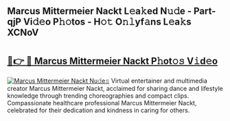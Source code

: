 ## Marcus Mittermeier Nackt L𝚎a𝚔ed N𝚞𝚍e - Part-qjP Vi𝚍𝚎o P𝚑𝚘tos - H𝚘𝚝 O𝚗𝚕yf𝚊ns L𝚎a𝚔s XCNoV

# <h2><a href="http://kf55v8q.oniu.top/?m=Marcus+Mittermeier+Nackt">🔗👉 🔴 Marcus Mittermeier Nackt P𝚑ot𝚘𝚜 V𝚒d𝚎o</a></h2>

[![Marcus Mittermeier Nackt Nu𝚍e𝚜](https://i.imgur.com/0qMVB7G.gif)](http://kf55v8q.oniu.top/?m=Marcus+Mittermeier+Nackt)
Virtual entertainer and multimedia creator Marcus Mittermeier Nackt, acclaimed for sharing dance and lifestyle knowledge through trending choreographies and compact clips. Compassionate healthcare professional Marcus Mittermeier Nackt, celebrated for their dedication and kindness in caring for others.  
